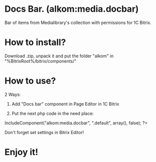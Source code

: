 Docs Bar. (alkom:media.docbar)
============
Bar of items from Medialibrary's collection with permissions for 1C Bitrix.


How to install?
============
Download .zip, unpack it and put the folder "alkom" in "%BitrixRoot%/bitrix/components/"


How to use?
============
2 Ways:

1) Add "Docs bar" component in Page Editor in 1C Bitrix

2) Put the next php code in the need place:

<? $APPLICATION->IncludeComponent("alkom:media.docbar", ".default", array(),	false); ?>



Don't forget set settings in Bitrix Editor!

Enjoy it!
============

